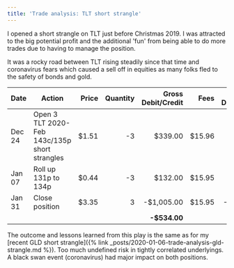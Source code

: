 ```yaml
---
title: 'Trade analysis: TLT short strangle'
---
```


I opened a short strangle on TLT just before Christmas 2019. I was attracted to the big potential profit and the additional 'fun' from being able to do more trades due to having to manage the position.

It was a rocky road between TLT rising steadily since that time and coronavirus fears which caused a sell off in equities as many folks fled to the safety of bonds and gold.

| Date   | Action                                        | Price | Quantity | Gross Debit/Credit |   Fees | Net Debit/Credit |
| ------ | --------------------------------------------- | -----:| --------:| ------------------:| ------:| ----------------:|
| Dec 24 | Open 3 TLT 2020-Feb 143c/135p short strangles | $1.51 |       -3 |            $339.00 | $15.96 |          $423.04 |
| Jan 07 | Roll up 131p to 134p                          | $0.44 |       -3 |            $132.00 | $15.95 |          $116.05 |
| Jan 31 | Close position                                | $3.35 |        3 |         -$1,005.00 | $15.95 |       -$1,020.95 |
|        |                                               |       |          |       **-$534.00** |        |     **-$481.86** |

The outcome and lessons learned from this play is the same as for my [recent GLD short strangle]({% link _posts/2020-01-06-trade-analysis-gld-strangle.md %}). Too much undefined risk in tightly correlated underlyings. A black swan event (coronavirus) had major impact on both positions.
